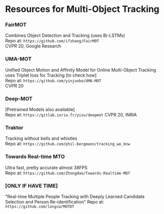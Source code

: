 # Resources for Multi-Object Tracking

### FairMOT 
Combines Object Detection and Tracking (uses Bi-LSTMs)  
Repo at: ```https://github.com/ifzhang/FairMOT ```  
CVPR 20, Google Research

### UMA-MOT
Unified Object Motion and Affinity Model for Online Multi-Object Tracking  
uses Triplet loss for Tracking [to check how]  
Repo at: ```https://github.com/yinjunbo/UMA-MOT```  
CVPR 20

### Deep-MOT
[Pretrained Models also available]  
Repo at: ```https://gitlab.inria.fr/yixu/deepmot```
CVPR 20, INRIA

### Traktor
Tracking without bells and whistles  
Repo at: ```https://github.com/phil-bergmann/tracking_wo_bnw```

### Towards Real-time MTO  
Ultra fast, pretty accurate almost 38FPS  
Repo at: ```https://github.com/Zhongdao/Towards-Realtime-MOT```

### [ONLY IF HAVE TIME] 
"Real-time Multiple People Tracking with Deeply Learned Candidate Selection and Person Re-identification"
Repo at: ```https://github.com/longcw/MOTDT```
